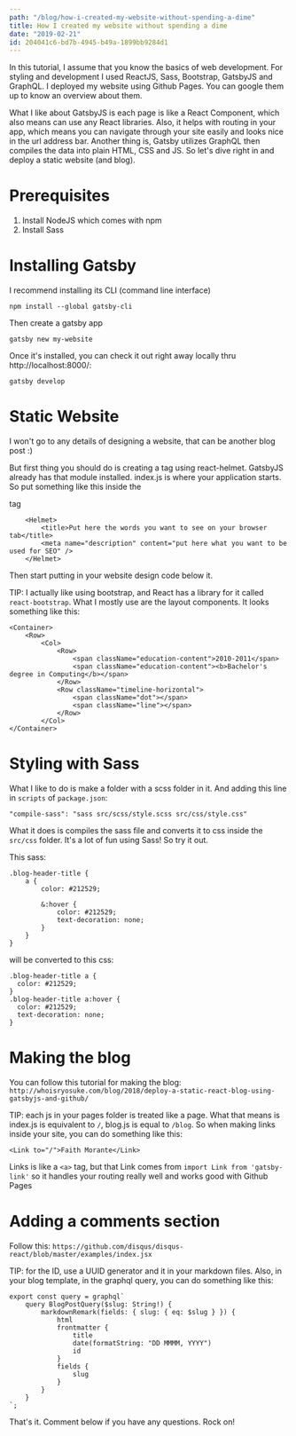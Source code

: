 ```yaml
---
path: "/blog/how-i-created-my-website-without-spending-a-dime"
title: How I created my website without spending a dime
date: "2019-02-21"
id: 204041c6-bd7b-4945-b49a-1899bb9284d1
---
```


In this tutorial, I assume that you know the basics of web development. For styling and development I used ReactJS, Sass, Bootstrap, GatsbyJS and GraphQL. I deployed my website using Github Pages. You can google them up to know an overview about them.

What I like about GatsbyJS is each page is like a React Component, which also means can use any React libraries. Also, it helps with routing in your app, which means you can navigate through your site easily and looks nice in the url address bar. Another thing is, Gatsby utilizes GraphQL then compiles the data into plain HTML, CSS and JS. So let's dive right in and deploy a static website (and blog).

# Prerequisites 

1. Install NodeJS which comes with npm
2. Install Sass

# Installing Gatsby

I recommend installing its CLI (command line interface)

    npm install --global gatsby-cli

Then create a gatsby app

    gatsby new my-website

Once it's installed, you can check it out right away locally thru http://localhost:8000/:

    gatsby develop

# Static Website

I won't go to any details of designing a website, that can be another blog post :)

But first thing you should do is creating a <head> tag using react-helmet. GatsbyJS already has that module installed.
index.js is where your application starts. So put something like this inside the <div> tag

        <Helmet>
            <title>Put here the words you want to see on your browser tab</title>
            <meta name="description" content="put here what you want to be used for SEO" />
        </Helmet>

Then start putting in your website design code below it. 

TIP: I actually like using bootstrap, and React has a library for it called `react-bootstrap`. What I mostly use are the layout components. It looks something like this: 

    <Container>
        <Row>
            <Col>
                <Row>
                    <span className="education-content">2010-2011</span>
                    <span className="education-content"><b>Bachelor's degree in Computing</b></span>
                </Row>
                <Row className="timeline-horizontal">
                    <span className="dot"></span>
                    <span className="line"></span>
                </Row>
            </Col>
    </Container>

# Styling with Sass

What I like to do is make a folder with a scss folder in it. And adding this line in `scripts` of `package.json`:

    "compile-sass": "sass src/scss/style.scss src/css/style.css"
    
What it does is compiles the sass file and converts it to css inside the `src/css` folder. It's a lot of fun using Sass! So try it out.

This sass:

    .blog-header-title {
        a {
            color: #212529;
    
            &:hover {
                color: #212529;
                text-decoration: none;
            }
        }
    }

will be converted to this css:

    .blog-header-title a {
      color: #212529;
    }
    .blog-header-title a:hover {
      color: #212529;
      text-decoration: none;
    }
    
# Making the blog

You can follow this tutorial for making the blog: `http://whoisryosuke.com/blog/2018/deploy-a-static-react-blog-using-gatsbyjs-and-github/`

TIP: each js in your pages folder is treated like a page. What that means is index.js is equivalent to `/`, blog.js is equal to `/blog`. So when making links inside your site, you can do something like this:

    <Link to="/">Faith Morante</Link>
    
Links is like a `<a>` tag, but that Link comes from `import Link from 'gatsby-link'` so it handles your routing really well and works good with Github Pages

# Adding a comments section

Follow this: `https://github.com/disqus/disqus-react/blob/master/examples/index.jsx`

TIP: for the ID, use a UUID generator and it in your markdown files. Also, in your blog template, in the graphql query, you can do something like this: 


    export const query = graphql`
        query BlogPostQuery($slug: String!) {
            markdownRemark(fields: { slug: { eq: $slug } }) {
                html
                frontmatter {
                    title
                    date(formatString: "DD MMMM, YYYY")
                    id
                }
                fields {
                    slug
                }
            }
        }
    `;

That's it. Comment below if you have any questions. Rock on!
    
    